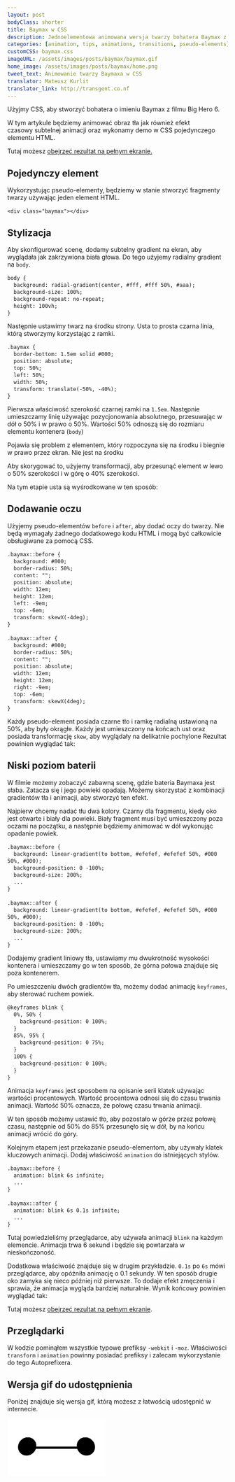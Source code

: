 ```yaml
---
layout: post
bodyClass: shorter
title: Baymax w CSS
description: Jednoelementowa animowana wersja twarzy bohatera Baymax z filmu Big Hero 6.
categories: [animation, tips, animations, transitions, pseudo-elements]
customCSS: baymax.css
imageURL: /assets/images/posts/baymax/baymax.gif
home_image: /assets/images/posts/baymax/home.png
tweet_text: Animowanie twarzy Baymaxa w CSS
translator: Mateusz Kurlit
translator_link: http://transgent.co.nf
---
```


Użyjmy CSS, aby stworzyć bohatera o imieniu Baymax z filmu Big Hero 6.

W tym artykule będziemy animować obraz tła jak r&oacute;wnież efekt czasowy&nbsp;subtelnej animacji oraz wykonamy demo w CSS&nbsp;pojedynczego elementu HTML.

<section class="demo-container baymax-container"><a href="http://codepen.io/donovanh/full/ZYaMjw/" class="baymax"></a></section>

Tutaj możesz [obejrzeć rezultat na pełnym ekranie.](http://codepen.io/donovanh/full/ZYaMjw/)

## Pojedynczy element

Wykorzystując pseudo-elementy, będziemy w stanie stworzyć fragmenty twarzy używając jeden element HTML.

    <div class="baymax"></div>

## Stylizacja

Aby skonfigurować scenę, dodamy subtelny gradient na ekran, aby wyglądała jak zakrzywiona biała głowa. Do tego użyjemy radialny gradient na `body`.

    body {
      background: radial-gradient(center, #fff, #fff 50%, #aaa);
      background-size: 100%;
      background-repeat: no-repeat;
      height: 100vh;
    }

Następnie ustawimy twarz na środku strony. Usta to prosta czarna linia, kt&oacute;rą stworzymy korzystając z ramki.

    .baymax {
      border-bottom: 1.5em solid #000;
      position: absolute;
      top: 50%;
      left: 50%;
      width: 50%;
      transform: translate(-50%, -40%);
    }

Pierwsza właściwość szerokość czarnej ramki na `1.5em`. Następnie umieszczamy linię używając pozycjonowania absolutnego, przesuwając w d&oacute;ł o 50% i w prawo o 50%. Wartości 50% odnoszą się do rozmiaru elementu kontenera (`body`)

Pojawia się problem z elementem, kt&oacute;ry rozpoczyna się na środku i biegnie w prawo przez ekran. Nie jest na środku

Aby skorygować to, użyjemy transformacji, aby przesunąć element w lewo o 50% szerokości i w g&oacute;rę o 40% szerokości.

Na tym etapie usta są wyśrodkowane w ten spos&oacute;b:

<section class="demo-container baymax-container"><span class="baymax no-pseudo-elements"></span></section>

## Dodawanie oczu

Użyjemy pseudo-element&oacute;w `before` i `after`, aby dodać oczy do twarzy. Nie będą wymagały żadnego dodatkowego kodu HTML i mogą być całkowicie obsługiwane za pomocą CSS.

    .baymax::before {
      background: #000;
      border-radius: 50%;
      content: "";
      position: absolute;
      width: 12em;
      height: 12em;
      left: -9em;
      top: -6em;
      transform: skewX(-4deg);
    }

    .baymax::after {
      background: #000;
      border-radius: 50%;
      content: "";
      position: absolute;
      width: 12em;
      height: 12em;
      right: -9em;
      top: -6em;
      transform: skewX(4deg);
    }

Każdy pseudo-element posiada czarne tło i ramkę radialną ustawioną na 50%, aby były okrągłe. Każdy jest umieszczony na końcach ust oraz posiada transformację `skew`, aby wyglądały na delikatnie pochylone Rezultat powinien wyglądać tak:

<section class="demo-container baymax-container"><span class="baymax no-animation"></span></section>

## Niski poziom baterii

W filmie możemy zobaczyć zabawną scenę, gdzie bateria Baymaxa jest słaba. Zatacza się i jego powieki opadają. Możemy skorzystać z kombinacji gradient&oacute;w tła i animacji, aby stworzyć ten efekt.

Najpierw chcemy nadać tłu dwa kolory. Czarny dla fragmentu, kiedy oko jest otwarte i biały dla powieki. Biały fragment musi być umieszczony poza oczami na początku, a następnie będziemy animować w d&oacute;ł wykonując opadanie powiek.

    .baymax::before {
      background: linear-gradient(to bottom, #efefef, #efefef 50%, #000 50%, #000);
      background-position: 0 -100%;
      background-size: 200%;
      ...
    }

    .baymax::after {
      background: linear-gradient(to bottom, #efefef, #efefef 50%, #000 50%, #000);
      background-position: 0 -100%;
      background-size: 200%;
      ...
    }

Dodajemy gradient liniowy tła, ustawiamy mu dwukrotność wysokości kontenera i umieszczamy go w ten spos&oacute;b, że g&oacute;rna połowa znajduje się poza kontenerem.

Po umieszczeniu dw&oacute;ch gradient&oacute;w tła, możemy dodać animację `keyframes`, aby sterować ruchem powiek.

    @keyframes blink {
      0%, 50% {
        background-position: 0 100%;
      }
      85%, 95% {
        background-position: 0 75%;
      }
      100% {
        background-position: 0 100%;
      }
    }

Animacja `keyframes` jest sposobem na opisanie serii klatek używając wartości procentowych. Wartość procentowa odnosi się do czasu trwania animacji. Wartość 50% oznacza, że połowę czasu trwania animacji.

W ten spos&oacute;b możemy ustawić tło, aby pozostało w g&oacute;rze przez połowę czasu, następnie od 50% do 85% przesunęło się w d&oacute;ł, by na końcu animacji wr&oacute;cić do g&oacute;ry.

Kolejnym etapem jest przekazanie pseudo-elementom, aby używały klatek kluczowych animacji. Dodaj właściwość `animation` do istniejących styl&oacute;w.

    .baymax::before {
      animation: blink 6s infinite;
      ...
    }

    .baymax::after {
      animation: blink 6s 0.1s infinite;
      ...
    }

Tutaj powiedzieliśmy przeglądarce, aby używała animacji `blink` na każdym elemencie. Animacja trwa 6 sekund i będzie się powtarzała w nieskończoność.

Dodatkowa właściwość znajduje się w drugim przykładzie. `0.1s` po `6s` m&oacute;wi przeglądarce, aby op&oacute;źniła animację o 0.1 sekundy. W ten spos&oacute;b drugie oko zamyka się nieco p&oacute;źniej niż pierwsze. To dodaje efekt zmęczenia i sprawia, że animacja wygląda bardziej naturalnie. Wynik końcowy powinien wyglądać tak:

<section class="demo-container baymax-container"><a href="http://codepen.io/donovanh/full/ZYaMjw/" class="baymax"></a></section>

Tutaj możesz&nbsp;[obejrzeć rezultat na pełnym ekranie](http://codepen.io/donovanh/full/ZYaMjw/).

## Przeglądarki

W kodzie pominąłem wszystkie typowe prefiksy `-webkit` i `-moz`. Właściwości `transform` i `animation` powinny posiadać prefiksy i zalecam wykorzystanie do tego Autoprefixera.

## Wersja gif do udostępnienia

Poniżej znajduje się wersja gif, kt&oacute;rą możesz z łatwością udostępnić w internecie.

[<img src="/images/posts/baymax/baymax.gif" style="max-width:225px" />](/assets/images/posts/baymax/baymax.gif)
